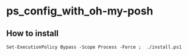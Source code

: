 # ps_config_with_oh-my-posh

## How to install
```
Set-ExecutionPolicy Bypass -Scope Process -Force ;  ./install.ps1
```